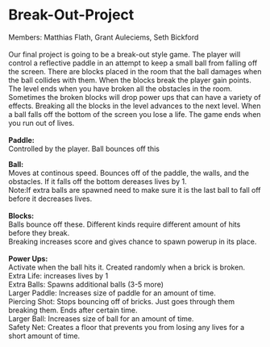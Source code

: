 # Break-Out-Project
Members: Matthias Flath, Grant Auleciems, Seth Bickford
<br><br>
Our final project is going to be a break-out style game. The player will control a reflective paddle in an attempt to keep a small ball from falling off the screen. There are blocks placed in the room that the ball damages when the ball collides with them. When the blocks break the player gain points. The level ends when you have broken all the obstacles in the room. Sometimes the broken blocks will drop power ups that can have a variety of effects. Breaking all the blocks in the level advances to the next level. When a ball falls off the bottom of the screen you lose a life. The game ends when you run out of lives. 
<br><br>
**Paddle:**<br>
Controlled by the player. Ball bounces off this<br>

**Ball:**<br>
Moves at continous speed. Bounces off of the paddle, the walls, and the obstacles. If it falls off the bottom dereases lives by 1.<br>
Note:If extra balls are spawned need to make sure it is the last ball to fall off before it decreases lives.<br>
<br>
**Blocks:**<br>
Balls bounce off these. Different kinds require different amount of hits before they break.<br>
Breaking increases score and gives chance to spawn powerup in its place.<br>
<br>
**Power Ups:**<br>
Activate when the ball hits it. Created randomly when a brick is broken.<br>
Extra Life: increases lives by 1<br>
Extra Balls: Spawns additional balls (3-5 more)<br>
Larger Paddle: Increases size of paddle for an amount of time.<br>
Piercing Shot: Stops bouncing off of bricks. Just goes through them breaking them. Ends after certain time.<br>
Larger Ball: Increases size of ball for an amount of time.<br>
Safety Net: Creates a floor that prevents you from losing any lives for a short amount of time.<br>
